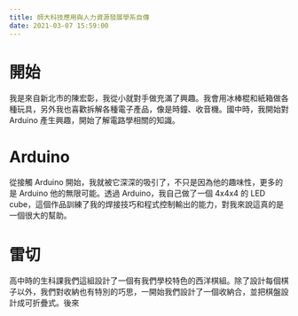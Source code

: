```yaml
---
title: 師大科技應用與人力資源發展學系自傳
date: 2021-03-07 15:59:00
---
```


# 開始
我是來自新北市的陳宏彰，我從小就對手做充滿了興趣。我會用冰棒棍和紙箱做各種玩具，另外我也喜歡拆解各種電子產品，像是時鐘、收音機。國中時，我開始對 Arduino 產生興趣，開始了解電路學相關的知識。

# Arduino
從接觸 Arduino 開始，我就被它深深的吸引了，不只是因為他的趣味性，更多的是 Arduino 他的無限可能。透過 Arduino，我自己做了一個 4x4x4 的 LED cube，這個作品訓練了我的焊接技巧和程式控制輸出的能力，對我來說這真的是一個很大的幫助。

# 雷切
高中時的生科課我們這組設計了一個有我們學校特色的西洋棋組。除了設計每個棋子以外，我們對收納也有特別的巧思，一開始我們設計了一個收納合，並把棋盤設計成可折疊式。後來
